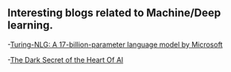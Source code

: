 
## Interesting blogs related to Machine/Deep learning.


-[Turing-NLG: A 17-billion-parameter language model by Microsoft](https://www.microsoft.com/en-us/research/blog/turing-nlg-a-17-billion-parameter-language-model-by-microsoft/)

-[The Dark Secret of the Heart Of AI ](https://www.technologyreview.com/s/604087/the-dark-secret-at-the-heart-of-ai/)